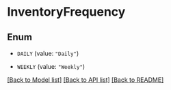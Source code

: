 # InventoryFrequency

## Enum


* `DAILY` (value: `"Daily"`)

* `WEEKLY` (value: `"Weekly"`)


[[Back to Model list]](../README.md#documentation-for-models) [[Back to API list]](../README.md#documentation-for-api-endpoints) [[Back to README]](../README.md)



